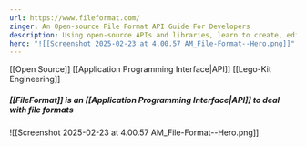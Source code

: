 ```yaml
---
url: https://www.fileformat.com/
zinger: An Open-source File Format API Guide For Developers
description: Using open-source APIs and libraries, learn to create, edit, convert, and manipulate PDF, 3D, CAD, Spreadsheet, image, & other file formats with examples.
hero: "![[Screenshot 2025-02-23 at 4.00.57 AM_File-Format--Hero.png]]"
---
```

[[Open Source]] [[Application Programming Interface|API]]
[[Lego-Kit Engineering]]

##### [[FileFormat]] is an [[Application Programming Interface|API]] to deal with file formats
![[Screenshot 2025-02-23 at 4.00.57 AM_File-Format--Hero.png]]


